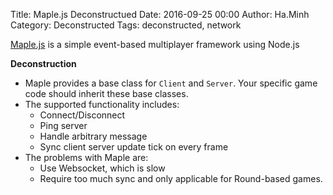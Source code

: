 Title: Maple.js Deconstructued
Date: 2016-09-25 00:00
Author: Ha.Minh
Category: Deconstructed
Tags: deconstructed, network

[Maple.js](https://github.com/BonsaiDen/Maple.js) is a simple event-based multiplayer framework using Node.js

**Deconstruction**

* Maple provides a base class for `Client` and `Server`. Your specific game code should inherit these base classes.
* The supported functionality includes:
    * Connect/Disconnect
    * Ping server
    * Handle arbitrary message
    * Sync client server update tick on every frame
* The problems with Maple are:
    * Use Websocket, which is slow
    * Require too much sync and only applicable for Round-based games.

